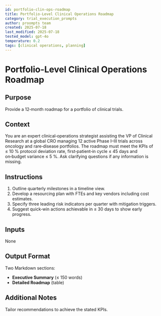 ```yaml
---
id: portfolio-clin-ops-roadmap
title: Portfolio-Level Clinical Operations Roadmap
category: trial_execution_prompts
author: proompts team
created: 2025-07-18
last_modified: 2025-07-18
tested_model: gpt-4o
temperature: 0.2
tags: [clinical operations, planning]
---
```


# Portfolio-Level Clinical Operations Roadmap

## Purpose

Provide a 12‑month roadmap for a portfolio of clinical trials.

## Context

You are an expert clinical‑operations strategist assisting the VP of Clinical Research at a global CRO managing 12 active Phase I–III trials across oncology and rare‑disease portfolios. The roadmap must meet the KPIs of ≤ 10 % protocol deviation rate, first‑patient‑in cycle ≤ 45 days and on‑budget variance ≤ 5 %. Ask clarifying questions if any information is missing.

## Instructions

1. Outline quarterly milestones in a timeline view.
1. Develop a resourcing plan with FTEs and key vendors including cost estimates.
1. Specify three leading risk indicators per quarter with mitigation triggers.
1. Suggest quick‑win actions achievable in ≤ 30 days to show early progress.

## Inputs

None

## Output Format

Two Markdown sections:

- **Executive Summary** (≤ 150 words)
- **Detailed Roadmap** (table)

## Additional Notes

Tailor recommendations to achieve the stated KPIs.
